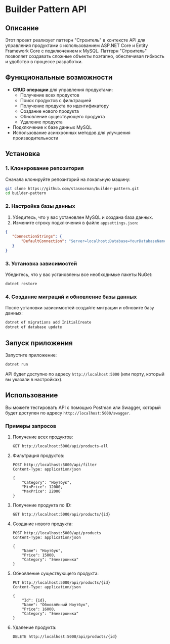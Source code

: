 # Builder Pattern API

## Описание

Этот проект реализует паттерн "Строитель" в контексте API для управления продуктами с использованием ASP.NET Core и Entity Framework Core с подключением к MySQL. Паттерн "Строитель" позволяет создавать сложные объекты поэтапно, обеспечивая гибкость и удобство в процессе разработки.

## Функциональные возможности

- **CRUD операции** для управления продуктами:
  - Получение всех продуктов
  - Поиск продуктов с фильтрацией
  - Получение продукта по идентификатору
  - Создание нового продукта
  - Обновление существующего продукта
  - Удаление продукта
- Подключение к базе данных MySQL
- Использование асинхронных методов для улучшения производительности

## Установка

### 1. Клонирование репозитория

Сначала клонируйте репозиторий на локальную машину:

```bash
git clone https://github.com/stasnorman/builder-pattern.git
cd builder-pattern
```

### 2. Настройка базы данных

1. Убедитесь, что у вас установлен MySQL и создана база данных.
2. Измените строку подключения в файле `appsettings.json`:

```json
{
   "ConnectionStrings": {
       "DefaultConnection": "Server=localhost;Database=YourDatabaseName;User=YourUsername;Password=YourPassword;"
   }
}
```

### 3. Установка зависимостей

Убедитесь, что у вас установлены все необходимые пакеты NuGet:

```bash
dotnet restore
```

### 4. Создание миграций и обновление базы данных

После установки зависимостей создайте миграции и обновите базу данных:

```bash
dotnet ef migrations add InitialCreate
dotnet ef database update
```

## Запуск приложения

Запустите приложение:

```bash
dotnet run
```

API будет доступно по адресу `http://localhost:5000` (или порту, который вы указали в настройках).

## Использование

Вы можете тестировать API с помощью Postman или Swagger, который будет доступен по адресу `http://localhost:5000/swagger`.

### Примеры запросов

1. Получение всех продуктов:

   ```http
   GET http://localhost:5000/api/products-all
   ```

2. Фильтрация продуктов:

   ```http
   POST http://localhost:5000/api/filter
   Content-Type: application/json

   {
       "Category": "Ноутбук",
       "MinPrice": 12000,
       "MaxPrice": 22000
   }
   ```

3. Получение продукта по ID:

   ```http
   GET http://localhost:5000/api/products/{id}
   ```

4. Создание нового продукта:

   ```http
   POST http://localhost:5000/api/products
   Content-Type: application/json

   {
       "Name": "Ноутбук",
       "Price": 15000,
       "Category": "Электроника"
   }
   ```

5. Обновление существующего продукта:

   ```http
   PUT http://localhost:5000/api/products/{id}
   Content-Type: application/json

   {
       "Id": {id},
       "Name": "Обновлённый Ноутбук",
       "Price": 16000,
       "Category": "Электроника"
   }
   ```

6. Удаление продукта:

   ```http
   DELETE http://localhost:5000/api/products/{id}
   ```
